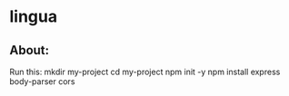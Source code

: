 # lingua
## About:

Run this:
mkdir my-project
cd my-project
npm init -y
npm install express body-parser cors

